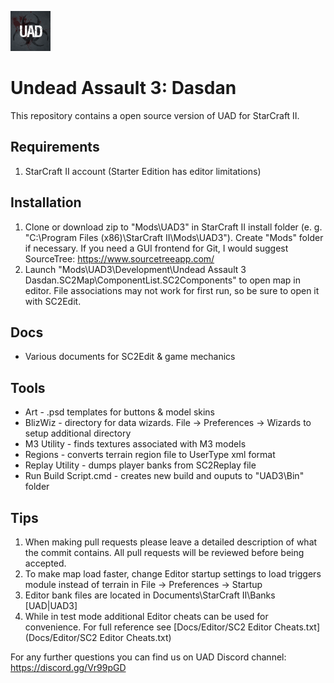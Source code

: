 ![picture](Docs/UAD_Logo.png) 
# Undead Assault 3: Dasdan 
This repository contains a open source version of UAD for StarCraft II.

## Requirements
1. StarCraft II account (Starter Edition has editor limitations)

## Installation
1. Clone or download zip to "Mods\UAD3" in StarCraft II install folder (e. g. "C:\Program Files (x86)\StarCraft II\Mods\UAD3"). Create "Mods" folder if necessary. If you need a GUI frontend for Git, I would suggest SourceTree: https://www.sourcetreeapp.com/
3. Launch "Mods\UAD3\Development\Undead Assault 3 Dasdan.SC2Map\ComponentList.SC2Components" to open map in editor. File associations may not work for first run, so be sure to open it with SC2Edit.

## Docs
* Various documents for SC2Edit & game mechanics

## Tools
* Art - .psd templates for buttons & model skins
* BlizWiz - directory for data wizards. File -> Preferences -> Wizards to setup additional directory
* M3 Utility - finds textures associated with M3 models
* Regions - converts terrain region file to UserType xml format
* Replay Utility - dumps player banks from SC2Replay file
* Run Build Script.cmd - creates new build and ouputs to "UAD3\Bin" folder

## Tips
1. When making pull requests please leave a detailed description of what the commit contains.  All pull requests will be reviewed before being accepted.
2. To make map load faster, change Editor startup settings to load triggers module instead of terrain in File -> Preferences -> Startup
3. Editor bank files are located in Documents\StarCraft II\Banks [UAD|UAD3]
4. While in test mode additional Editor cheats can be used for convenience. For full reference see [Docs/Editor/SC2 Editor Cheats.txt](Docs/Editor/SC2 Editor Cheats.txt)

For any further questions you can find us on UAD Discord channel: https://discord.gg/Vr99pGD
